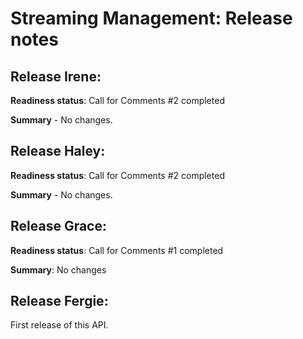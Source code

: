 # Streaming Management: Release notes

## Release Irene:

**Readiness status**: Call for Comments #2 completed

**Summary** - No changes.

## Release Haley:

**Readiness status**: Call for Comments #2 completed

**Summary** - No changes.

## Release Grace:

**Readiness status**: Call for Comments #1 completed

**Summary**: No changes

## Release Fergie:

First release of this API.